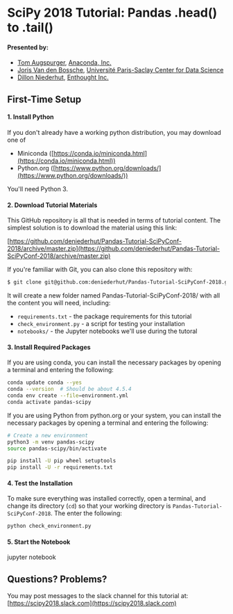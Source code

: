 # SciPy 2018 Tutorial: Pandas .head() to .tail()

#### Presented by:
- [Tom Augspurger](https://tomaugspurger.github.io/), [Anaconda, Inc.](https://anaconda.org/)
- [Joris Van den Bossche](https://jorisvandenbossche.github.io/), [Université Paris-Saclay Center for Data Science](https://www.datascience-paris-saclay.fr/)
- [Dillon Niederhut](https://dillon.niederhut.us), [Enthought Inc.](https://www.enthought.com)


## First-Time Setup

#### 1. Install Python

If you don't already have a working python distribution, you may download one of

* Miniconda ([https://conda.io/miniconda.html](https://conda.io/miniconda.html))
* Python.org  ([https://www.python.org/downloads/](https://www.python.org/downloads/))

You'll need Python 3.

#### 2. Download Tutorial Materials

This GitHub repository is all that is needed in terms of tutorial content. The simplest solution is to download the material using this link:

[https://github.com/deniederhut/Pandas-Tutorial-SciPyConf-2018/archive/master.zip](https://github.com/deniederhut/Pandas-Tutorial-SciPyConf-2018/archive/master.zip)

If you're familiar with Git, you can also clone this repository with:

```sh
$ git clone git@github.com:deniederhut/Pandas-Tutorial-SciPyConf-2018.git
```

It will create a new folder named Pandas-Tutorial-SciPyConf-2018/ with all the
content you will need, including:

- `requirements.txt` - the package requirements for this tutorial
- `check_environment.py` - a script for testing your installation
- `notebooks/` - the Jupyter notebooks we'll use during the tutoral

#### 3. Install Required Packages

If you are using conda, you can install the necessary packages by opening a terminal and entering the following:

```sh
conda update conda --yes
conda --version  # Should be about 4.5.4
conda env create --file=environment.yml
conda activate pandas-scipy
```

If you are using Python from python.org or your system, you can install the necessary packages by opening a terminal and entering the following:

```sh
# Create a new environment
python3 -m venv pandas-scipy
source pandas-scipy/bin/activate

pip install -U pip wheel setuptools
pip install -U -r requirements.txt
```

#### 4. Test the Installation

To make sure everything was installed correctly, open a terminal, and change its directory (`cd`) so that your working directory is `Pandas-Tutorial-SciPyConf-2018`. The enter the following:

```sh
python check_environment.py
```

#### 5. Start the Notebook

jupyter notebook

## Questions? Problems?

You may post messages to the slack channel for this tutorial at: [https://scipy2018.slack.com](https://scipy2018.slack.com)

